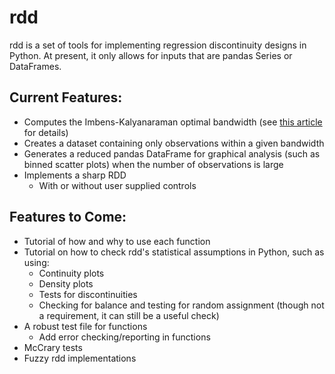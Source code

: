 # rdd

rdd is a set of tools for implementing regression discontinuity designs in Python.  At present, it only allows for inputs that are pandas Series or DataFrames.

## Current Features:

* Computes the Imbens-Kalyanaraman optimal bandwidth (see [this article](http://www.nber.org/papers/w14726.pdf) for details)
* Creates a dataset containing only observations within a given bandwidth
* Generates a reduced pandas DataFrame for graphical analysis (such as binned scatter plots) when the number of observations is large
* Implements a sharp RDD
  * With or without user supplied controls

## Features to Come:

* Tutorial of how and why to use each function
* Tutorial on how to check rdd's statistical assumptions in Python, such as using:
  * Continuity plots
  * Density plots
  * Tests for discontinuities
  * Checking for balance and testing for random assignment (though not a requirement, it can still be a useful check)
* A robust test file for functions
  * Add error checking/reporting in functions
* McCrary tests
* Fuzzy rdd implementations
